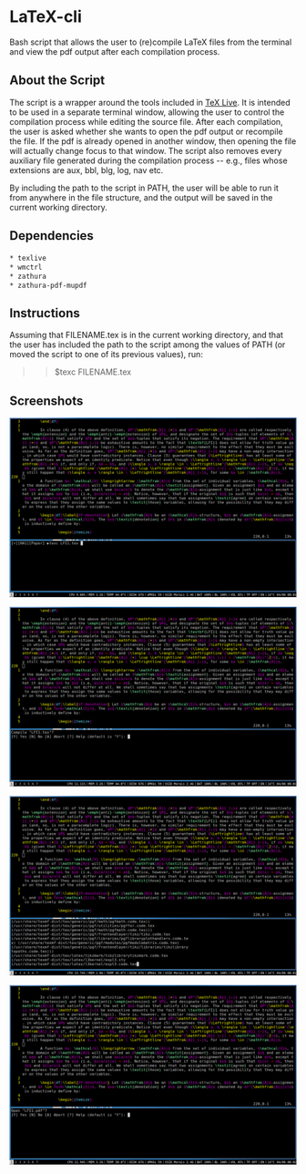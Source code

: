# LaTeX-cli

Bash script that allows the user to (re)compile LaTeX files from the terminal and view the pdf output after each compilation process. 

## About the Script

The script is a wrapper around the tools included in [TeX Live](https://tug.org/texlive/). It is intended to be used in a separate terminal window, allowing the user to control the compilation process while editing the source file. After each compilation, the user is asked whether she wants to open the pdf output or recompile the file. If the pdf is already opened in another window, then opening the file will actually change focus to that window. The script also removes every auxiliary file generated during the compilation process -- e.g., files whose extensions are aux, bbl, blg, log, nav etc.

By including the path to the script in PATH, the user will be able to run it from anywhere in the file structure, and the output will be saved in the current working directory.

## Dependencies

	* texlive 
	* wmctrl
	* zathura 
	* zathura-pdf-mupdf 

## Instructions 

Assuming that FILENAME.tex is in the current working directory, and that the user has included the path to the script among the values of PATH (or moved the script to one of its previous values), run:        

>>$texc FILENAME.tex 

## Screenshots

![image_01](/images/image_01.png)

![image_02](/images/image_02.png)

![image_03](/images/image_03.png)

![image_04](/images/image_04.png)

